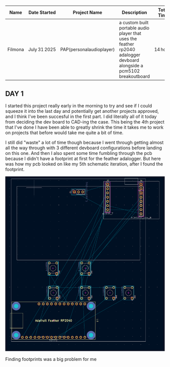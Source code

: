 | Name    | Date Started | Project Name  | Description                                                           | Total Time |
|---------|--------------|---------------|-----------------------------------------------------------------------|------------|
| Filmona | July 31 2025 | PAP(personalaudioplayer)    | a custom built portable audio player that uses the feather rp2040 adalogger devboard alongside a pcm5102 breakoutboard   | 14 hours |

## DAY 1

I started this project really early in the morning to try and see if I could squeeze it into the last day and potentially get another projects approved, and I think I've been succesful in the first part. I did literally all of it today from deciding the dev board to CAD-ing the case. This being the 4th project that I've done I have been able to greatly shrink the time it takes me to work on projects that before would take me quite a bit of time.

I still did "waste" a lot of time though because I went through getting almost all the way through with 3 different devboard configurations before landing on this one. And then I also spent some time fumbling through the pcb because I didn't have a footprint at first for the feather adalogger. But here was how my pcb looked on like my 5th schematic iteration, after I found the footprint. 

![semi finished schematic](images/semi_finished_pcb.png)

Finding footprints was a big problem for me 